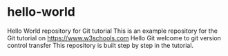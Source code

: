 # hello-world
Hello World repository for Git tutorial
This is an example repository for the Git tutorial on https://www.w3schools.com
Hello Git
welcome to git version control transfer
This repository is built step by step in the tutorial.

